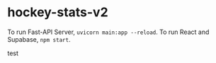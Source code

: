 # hockey-stats-v2

To run Fast-API Server, `uvicorn main:app --reload`.
To run React and Supabase, `npm start`.

test